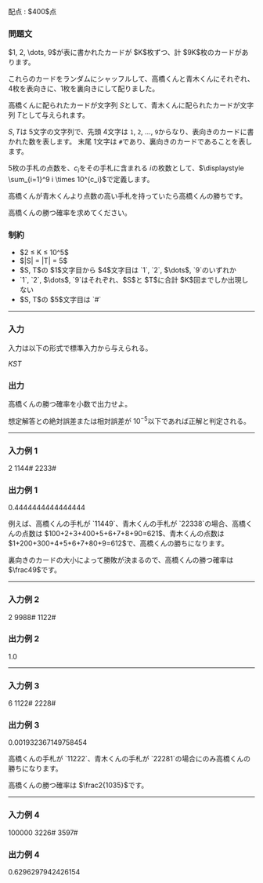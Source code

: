 
<div>

<span>

<span>

<p>
配点 : $400$点
</p>

<div>

<section>

### **問題文**

<p>
$1, 2, \dots, 9$が表に書かれたカードが $K$枚ずつ、計 $9K$枚のカードがあります。

これらのカードをランダムにシャッフルして、高橋くんと青木くんにそれぞれ、$4$枚を表向きに、$1$枚を裏向きにして配りました。

高橋くんに配られたカードが文字列 $S$として、青木くんに配られたカードが文字列 $T$として与えられます。

$S, T$は $5$文字の文字列で、先頭 $4$文字は `1`, `2`, $\dots$, `9`からなり、表向きのカードに書かれた数を表します。
末尾 $1$文字は `#`であり、裏向きのカードであることを表します。

$5$枚の手札の点数を、$c_i$をその手札に含まれる $i$の枚数として、$\displaystyle \sum_{i=1}^9 i \times 10^{c_i}$で定義します。

高橋くんが青木くんより点数の高い手札を持っていたら高橋くんの勝ちです。

高橋くんの勝つ確率を求めてください。 
</p>

</section>

</div>

<div>

<section>

### **制約**

<ul>

<li>
$2 ≤ K ≤ 10^5$
</li>

<li>
$|S| = |T| = 5$
</li>

<li>
$S, T$の $1$文字目から $4$文字目は `1`, `2`, $\dots$, `9`のいずれか
</li>

<li>
`1`, `2`, $\dots$, `9`はそれぞれ、$S$と $T$に合計 $K$回までしか出現しない
</li>

<li>
$S, T$の $5$文字目は `#`
</li>

</ul>

</section>

</div>

---

<div>

<div>

<section>

### **入力**

<p>
入力は以下の形式で標準入力から与えられる。
</p>

<div>

$K$$S$$T$
</div>

</section>

</div>

<div>

<section>

### **出力**

<p>
高橋くんの勝つ確率を小数で出力せよ。

想定解答との絶対誤差または相対誤差が $10^{-5}$以下であれば正解と判定される。
</p>

</section>

</div>

</div>

---

<div>

<section>

### **入力例 1**

<div>

2
1144#
2233#

</div>

</section>

</div>

<div>

<section>

### **出力例 1**

<div>

0.4444444444444444

</div>

<p>
例えば、高橋くんの手札が `11449`、青木くんの手札が `22338`の場合、高橋くんの点数は $100+2+3+400+5+6+7+8+90=621$、青木くんの点数は $1+200+300+4+5+6+7+80+9=612$で、高橋くんの勝ちになります。

裏向きのカードの大小によって勝敗が決まるので、高橋くんの勝つ確率は $\frac49$です。
</p>

</section>

</div>

---

<div>

<section>

### **入力例 2**

<div>

2
9988#
1122#

</div>

</section>

</div>

<div>

<section>

### **出力例 2**

<div>

1.0

</div>

</section>

</div>

---

<div>

<section>

### **入力例 3**

<div>

6
1122#
2228#

</div>

</section>

</div>

<div>

<section>

### **出力例 3**

<div>

0.001932367149758454

</div>

<p>
高橋くんの手札が `11222`、青木くんの手札が `22281`の場合にのみ高橋くんの勝ちになります。

高橋くんの勝つ確率は $\frac2{1035}$です。
</p>

</section>

</div>

---

<div>

<section>

### **入力例 4**

<div>

100000
3226#
3597#

</div>

</section>

</div>

<div>

<section>

### **出力例 4**

<div>

0.6296297942426154

</div>

</section>

</div>

</span>

</span>

</div>
